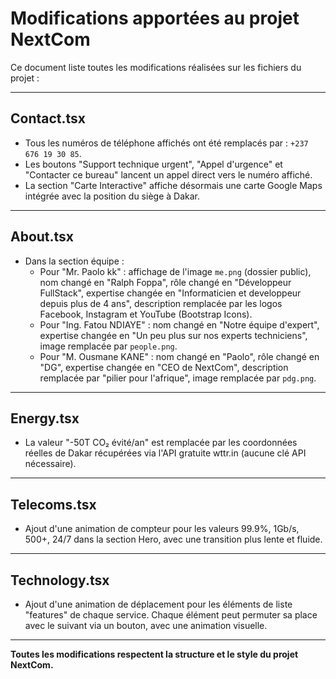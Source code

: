 # Modifications apportées au projet NextCom

Ce document liste toutes les modifications réalisées sur les fichiers du projet :

---

## Contact.tsx

- Tous les numéros de téléphone affichés ont été remplacés par : `+237 676 19 30 85`.
- Les boutons "Support technique urgent", "Appel d'urgence" et "Contacter ce bureau" lancent un appel direct vers le numéro affiché.
- La section "Carte Interactive" affiche désormais une carte Google Maps intégrée avec la position du siège à Dakar.

---

## About.tsx

- Dans la section équipe :
  - Pour "Mr. Paolo kk" : affichage de l'image `me.png` (dossier public), nom changé en "Ralph Foppa", rôle changé en "Développeur FullStack", expertise changée en "Informaticien et developpeur depuis plus de 4 ans", description remplacée par les logos Facebook, Instagram et YouTube (Bootstrap Icons).
  - Pour "Ing. Fatou NDIAYE" : nom changé en "Notre équipe d'expert", expertise changée en "Un peu plus sur nos experts techniciens", image remplacée par `people.png`.
  - Pour "M. Ousmane KANE" : nom changé en "Paolo", rôle changé en "DG", expertise changée en "CEO de NextCom", description remplacée par "pilier pour l'afrique", image remplacée par `pdg.png`.

---

## Energy.tsx

- La valeur "-50T CO₂ évité/an" est remplacée par les coordonnées réelles de Dakar récupérées via l'API gratuite wttr.in (aucune clé API nécessaire).

---

## Telecoms.tsx

- Ajout d'une animation de compteur pour les valeurs 99.9%, 1Gb/s, 500+, 24/7 dans la section Hero, avec une transition plus lente et fluide.

---

## Technology.tsx

- Ajout d'une animation de déplacement pour les éléments de liste "features" de chaque service. Chaque élément peut permuter sa place avec le suivant via un bouton, avec une animation visuelle.

---

**Toutes les modifications respectent la structure et le style du projet NextCom.**
